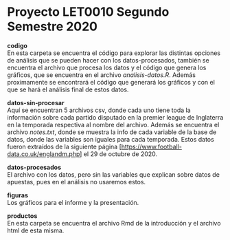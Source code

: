# Proyecto LET0010 Segundo Semestre 2020

__codigo__  
En esta carpeta se encuentra el código para explorar las distintas opciones de análisis que se pueden hacer con los datos-procesados, también se encuentra el archivo que procesa los datos y el código que genera los gráficos, que se encuentra en el archivo *analisis-datos.R*. Además proximamente se encontrará el código que generará los gráficos y con el que se hará el análisis final de estos datos.

__datos-sin-procesar__  
Aquí se encuentran 5 archivos csv, donde cada uno tiene toda la información sobre cada partido disputado en la premier league de Inglaterra en la temporada respectiva al nombre del archivo. Además se encuentra el archivo *notes.txt*, donde se muestra la info de cada variable de la base de datos, donde las variables son iguales para cada temporada.
Estos datos fueron extraídos de la siguiente página [https://www.football-data.co.uk/englandm.php] el 29 de octubre de 2020.

__datos-procesados__  
El archivo con los datos, pero sin las variables que explican sobre datos de apuestas, pues en el análisis no usaremos estos.

__figuras__  
Los gráficos para el informe y la presentación.

__productos__  
En esta carpeta se encuentra el archivo Rmd de la introducción y el archivo html de esta misma.
